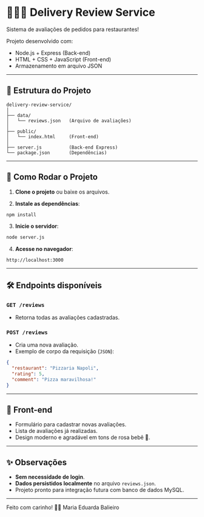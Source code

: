 # 🍕🍣🍔 Delivery Review Service

Sistema de avaliações de pedidos para restaurantes!

Projeto desenvolvido com:
- Node.js + Express (Back-end)
- HTML + CSS + JavaScript (Front-end)
- Armazenamento em arquivo JSON

---

## 📂 Estrutura do Projeto

```
delivery-review-service/
│
├── data/
│   └── reviews.json   (Arquivo de avaliações)
│
├── public/
│   └── index.html     (Front-end)
│
├── server.js          (Back-end Express)
└── package.json       (Dependências)
```

---

## 🚀 Como Rodar o Projeto

1. **Clone o projeto** ou baixe os arquivos.
   
2. **Instale as dependências**:

```bash
npm install
```

3. **Inicie o servidor**:

```bash
node server.js
```

4. **Acesse no navegador**:

```
http://localhost:3000
```

---

## 🛠️ Endpoints disponíveis

### `GET /reviews`
- Retorna todas as avaliações cadastradas.

### `POST /reviews`
- Cria uma nova avaliação.
- Exemplo de corpo da requisição (`JSON`):

```json
{
  "restaurant": "Pizzaria Napoli",
  "rating": 5,
  "comment": "Pizza maravilhosa!"
}
```

---

## 🎨 Front-end

- Formulário para cadastrar novas avaliações.
- Lista de avaliações já realizadas.
- Design moderno e agradável em tons de rosa bebê 💖.

---

## ✨ Observações

- **Sem necessidade de login**.
- **Dados persistidos localmente** no arquivo `reviews.json`.
- Projeto pronto para integração futura com banco de dados MySQL.

---

Feito com carinho! 💖🚀
Maria Eduarda Balieiro


